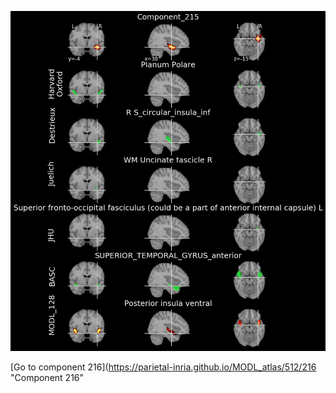 


![215](preliminary/215.jpg "Component 215")

[Go to component 216](https://parietal-inria.github.io/MODL_atlas/512/216 "Component 216"